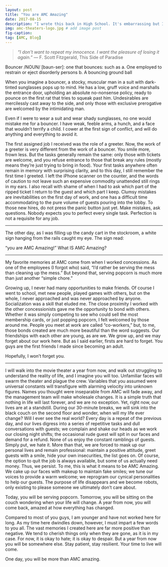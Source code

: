 ```yaml
---
layout: post
title: "You are AMC Amazing"
date: 2017-08-15
description: "I wrote this back in High School. It's embarrassing but I thought I'd share it here"
img: amc-theaters-logo.jpg # add image post
fig-caption:
tag: [AMC, Blog]
---
```


> *“I don't want to repeat my innocence. I want the pleasure of losing it again.”*
> ― F. Scott Fitzgerald, This Side of Paradise

Bouncer /NOUN/ [baun-ser]: one that bounces: such as a. One employed to restrain or eject disorderly persons b. A bouncing ground ball

When you imagine a bouncer, a stocky, muscular man in a suit with dark-tinted sunglasses pops up to mind. He has a low, gruff voice and marshalls the entrance door, upholding an absolute no-nonsense policy, ready to pounce on the first rat that tries to squeak past him. Undesirables are mercilessly cast away to the side, and only those with exclusive prerogative are welcomed by the intimidating man. 

Even if I were to wear a suit and wear shady sunglasses, no one would mistake me for a bouncer. I have weak, feeble arms, a hunch, and a face that wouldn’t terrify a child. I cower at the first sign of conflict, and will do anything and everything to avoid it. 

The first assigned job I received was the role of a greeter. Now, the work of a greeter is very different from the work of a bouncer. You smile more, frown less. But the tasks generally remain the same: only those with tickets are welcome, and you refuse entrance to those that break any rules (mostly means they’re just trying to bring in food). Your first tasks anywhere often remain in memory with surprising clarity, and to this day, I still remember the first time I greeted. I left the iPhone scanner on the counter, and the words of caution to not leave such an expensive commodity unattended still rings in my ears. I also recall with shame of when I had to ask which part of the ripped ticket I return to the guest and which part I keep. Clumsy mistakes are inevitabilities on the first day of work, and one has a difficult time accommodating to the pure volume of guests pouring into the lobby. To those new hires, do not press the panic button just yet.  Make mistakes, ask questions. Nobody expects you to perfect every single task. Perfection is not a requisite for any job. 
___________

The other day, as I was filling up the candy cart in the stockroom, a white sign hanging from the rails caught my eye. The sign read:

 “you are AMC Amazing!”
 What IS AMC Amazing?
____________

My favorite memories at AMC come from when I worked concessions. As one of the employees (I forgot who) said, “I’d rather be serving the mess than cleaning up the mess.” But beyond that, serving popcorn is much more than just another “simple chore.”

Growing up, I never had many opportunities to make friends. Of course I went to school, met new people, played games with others, but on the whole, I never approached and was never approached by anyone. Socialization was a skill that eluded me. The close proximity I worked with the other concessionists gave me the opportunity to bond with others. Whether it was simply competing to see who could sell the most membership cards, or just popping popcorn, I felt welcomed by those around me. People you meet at work are called “co-workers,” but, to me, those bonds created are much more beautiful than the word suggests. Our friendships with each other are young, as are we. We grow up, and we may forget about our work here. But as I said earlier, firsts are hard to forget. You guys are the first friends I made since becoming an adult.

Hopefully, I won’t forget you.
_________

I will walk into the movie theater a year from now, and walk out struggling to understand the reality of life, and I imagine you will too. Unfamiliar faces will swarm the theater and plague the crew. Variables that you assumed were universal constants will transfigure with alarming velocity into unknown figures. Names you thought were inseparable from AMC will fade away, and the management team will make wholesale changes. It is a simple truth that nothing in life will last forever, and we are no exception.
Yet, right now, our lives are at a standstill. During our 30-minute  breaks, we will sink into the black couch on the second floor and wonder, when will my life ever change? Will I ever see the real world? Every day is a repeat of the previous day, and our lives digress into a series of repetitive tasks and dull conversations with guests; we complain and shake our heads as we work our closing night shifts; the occasional rude guest will spit in our faces and demand for a refund. None of us enjoy the constant ramblings of guests. Simply put, we hate it. More than that, we are forced to mask up our personal lives and remain professional: maintain a positive attitude, greet guests with a smile, hide your own insecurities, the list goes on. Of course, the option to quit the job is always available, but some of us actually need money. Thus, we persist. 
To me, this is what it means to be AMC Amazing. We cake up our faces with makeup to maintain fake smiles; we tune our voices to provide a warm welcome; we reprogram our cynical personalities to help our guests. The purpose of life disappears and we become robots, only existing to please someone we ultimately don’t care about.

Today, you will be serving popcorn. Tomorrow, you will be sitting on the couch wondering when your life will change. A year from now, you will come back, amazed at how everything has changed.

Compared to most of you guys, I am younger and have not worked here for long. As my time here dwindles down, however, I must impart a few words to you all. The vast memories I created here are far more positive than negative. We tend to cherish things only when they are gone, as it is in my case. For now, it is okay to hate; it is okay to despair. But a year from now you will be somewhere else. Stay patient, stay resilient. Your time to live will come. 

One day, you will be more than AMC amazing. 

